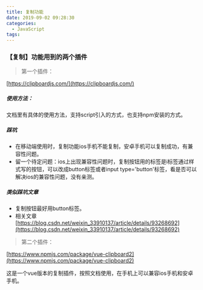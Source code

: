 ```yaml
---
title: 复制功能
date: 2019-09-02 09:28:30
categories:
  - JavaScript
tags: 
---
```


### 【复制】功能用到的两个插件

> 第一个插件：

[https://clipboardjs.com/](https://clipboardjs.com/)

##### 使用方法：
文档里有具体的使用方法，支持script引入的方式，也支持npm安装的方式。

##### 踩坑
- 在移动端使用时，复制功能ios手机不能复制，安卓手机可以复制成功，有兼容性问题。
- 留一个待定问题：ios上出现兼容性问题时，复制按钮用的标签是i标签通过样式写的按钮，可以改成button标签或者input type='button'标签，看是否可以解决ios的兼容性问题，没有亲测。

##### 类似踩坑文章

- 复制按钮最好用button标签。
- 相关文章
[https://blog.csdn.net/weixin_33910137/article/details/93268692](https://blog.csdn.net/weixin_33910137/article/details/93268692)

> 第二个插件：

[https://www.npmjs.com/package/vue-clipboard2](https://www.npmjs.com/package/vue-clipboard2)

这是一个vue版本的复制插件，按照文档使用，在手机上可以兼容ios手机和安卓手机。